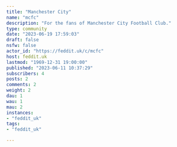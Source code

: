 ```yaml
---
title: "Manchester City" 
name: "mcfc"
description: "For the fans of Manchester City Football Club."
type: community
date: "2023-06-19 17:59:03"
draft: false
nsfw: false
actor_id: "https://feddit.uk/c/mcfc"
host: feddit.uk
lastmod: "1969-12-31 19:00:00"
published: "2023-06-11 10:37:29"
subscribers: 4
posts: 2
comments: 2
weight: 2
dau: 1
wau: 1
mau: 2
instances:
- "feddit_uk"
tags: 
- "feddit_uk"

---
```


